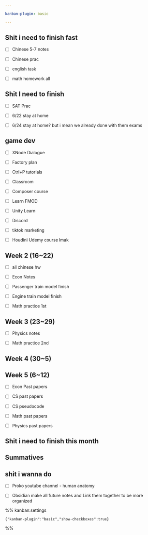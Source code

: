 ```yaml
---

kanban-plugin: basic

---
```


## Shit i need to finish fast

- [ ] Chinese 5-7 notes
- [ ] Chinese prac
- [ ] english task
- [ ] math homework all


## Shit I need to finish

- [ ] SAT Prac
- [ ] 6/22 stay at home
- [ ] 6/24 stay at home? but i mean we already done with them exams


## game dev

- [ ] XNode Dialogue
- [ ] Factory plan
- [ ] Ctrl+P tutorials
- [ ] Classroom
- [ ] Composer course
- [ ] Learn FMOD
- [ ] Unity Learn
- [ ] Discord
- [ ] tiktok marketing
- [ ] Houdini Udemy course lmak


## Week 2 (16~22)

- [ ] all chinese hw
- [ ] Econ Notes
- [ ] Passenger train model finish
- [ ] Engine train model finish
- [ ] Math practice 1st


## Week 3 (23~29)

- [ ] Physics notes
- [ ] Math practice 2nd


## Week 4 (30~5)



## Week 5 (6~12)

- [ ] Econ Past papers
- [ ] CS past papers
- [ ] CS pseudocode
- [ ] Math past papers
- [ ] Physics past papers


## Shit i need to finish this month



## Summatives



## shit i wanna do

- [ ] Proko youtube channel - human anatomy
- [ ] Obsidian make all future notes and Link them together to be more organized




%% kanban:settings
```
{"kanban-plugin":"basic","show-checkboxes":true}
```
%%
